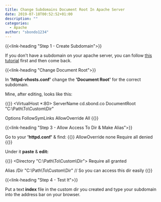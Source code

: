 ```yaml
---
title: Change Subdomains Document Root In Apache Server
date: 2019-07-18T00:52:52+01:00
description: ""
categories:
  - Apache
author: "sbondo1234"
---
```


{{<link-heading "Step 1 - Create Subdomain">}}

If you don't have a subdomain on your apache server, you can follow
<a href="/l/apache/make-subdomains-on-apache/" target="_blank">
this tutorial</a> first and then come back.

{{<link-heading "Change Document Root">}}

In **'httpd-vhosts.conf'** change the **'Document Root'** for the correct
subdomain.

Mine, after editing, looks like this:

{{<highlight Apache>}}
<VirtualHost *:80>
  ServerName cd.sbond.co
  DocumentRoot "C:\Path\To\Custom\Dir"

  <Directory />
    Options FollowSymLinks
    AllowOverride All
  </Directory>
</VirtualHost>
{{</highlight>}}

{{<link-heading "Step 3 - Allow Access To Dir & Make Alias">}}

Go to your **'httpd.conf'** & find:
{{<highlight Apache>}}
<Directory />
  AllowOverride none
  Require all denied
</Directory>
{{</highlight>}}

Under it **paste** & **edit:**

{{<highlight Apache>}}
<Directory "C:\Path\To\Custom\Dir">
   Require all granted
</Directory>

Alias /Dir "C:\Path\To\Custom\Dir" // So you can access this dir easily
{{</highlight>}}

{{<link-heading "Step 4 - Test It">}}

Put a text **index** file in the custom dir you created and
type your subdomain into the address bar on your browser.
